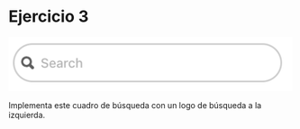 # Ejercicio 3

![](3.png)

Implementa este cuadro de búsqueda con un logo de búsqueda a la izquierda.
